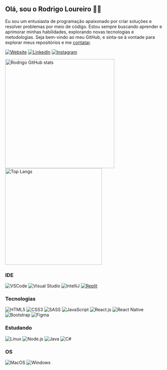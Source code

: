 ## Olá, sou o Rodrigo Loureiro 👋🏻

Eu sou um entusiasta de programação apaixonado por criar soluções e resolver problemas por meio de código. Estou sempre buscando aprender e aprimorar minhas habilidades, explorando novas tecnologias e metodologias. Seja bem-vindo ao meu GitHub, e sinta-se à vontade para explorar meus repositórios e me [contatar](mailto:rodrigo.cloureiro@al.infnet.edu.br).

[![Website](https://img.shields.io/website?label=Website&style=for-the-badge&url=https://rodrigocloureiro.github.io/portfolio/)](https://rodrigocloureiro.github.io/portfolio/)
[![LinkedIn](https://img.shields.io/badge/LinkedIn-0077B5?style=for-the-badge&logo=linkedin&logoColor=white)](https://www.linkedin.com/in/rodrigocostaloureiro/)
[![Instagram](https://img.shields.io/badge/Instagram-E4405F?style=for-the-badge&logo=instagram&logoColor=white)](https://www.instagram.com/rod7.crvg/)

<div>
  <img src='https://github-readme-stats.vercel.app/api?username=rodrigocloureiro&show_icons=true&theme=radical' alt='Rodrigo GitHub stats' style='width: 350px'>
  <img src='https://github-readme-stats.vercel.app/api/top-langs/?username=rodrigocloureiro&layout=compact' alt='Top Langs' style='width: 310px'>
</div>

### IDE

![VSCode](https://img.shields.io/badge/Visual_Studio_Code-0078D4?style=for-the-badge&logo=visual%20studio%20code&logoColor=white)
![Visual Studio](https://img.shields.io/badge/Visual%20Studio-5C2D91.svg?style=for-the-badge&logo=visual-studio&logoColor=white)
![IntelliJ](https://img.shields.io/badge/IntelliJIDEA-000000.svg?style=for-the-badge&logo=intellij-idea&logoColor=white)
[![Replit](https://img.shields.io/badge/replit-667881?style=for-the-badge&logo=replit&logoColor=white)](https://replit.com/@RodrigoCosta34)

### Tecnologias

![HTML5](https://img.shields.io/badge/HTML5-E34F26?style=for-the-badge&logo=html5&logoColor=white)
![CSS3](https://img.shields.io/badge/CSS3-1572B6?style=for-the-badge&logo=css3&logoColor=white)
![SASS](https://img.shields.io/badge/Sass-CC6699?style=for-the-badge&logo=sass&logoColor=white)
![JavaScript](https://img.shields.io/badge/JavaScript-F7DF1E?style=for-the-badge&logo=javascript&logoColor=black)
![React.js](https://img.shields.io/badge/React-20232A?style=for-the-badge&logo=react&logoColor=61DAFB)
![React Native](https://img.shields.io/badge/React_Native-20232A?style=for-the-badge&logo=react&logoColor=61DAFB)
![Bootstrap](https://img.shields.io/badge/Bootstrap-563D7C?style=for-the-badge&logo=bootstrap&logoColor=white)
![Figma](https://img.shields.io/badge/Figma-F24E1E?style=for-the-badge&logo=figma&logoColor=white)

### Estudando

![Linux](https://img.shields.io/badge/Linux-FCC624?style=for-the-badge&logo=linux&logoColor=black)
![Node.js](https://img.shields.io/badge/Node.js-43853D?style=for-the-badge&logo=node.js&logoColor=white)
![Java](https://img.shields.io/badge/java-%23ED8B00.svg?style=for-the-badge&logo=openjdk&logoColor=white)
![C#](https://img.shields.io/badge/c%23-%23239120.svg?style=for-the-badge&logo=csharp&logoColor=white)

### OS

![MacOS](https://img.shields.io/badge/mac%20os-000000?style=for-the-badge&logo=apple&logoColor=white)
![Windows](https://img.shields.io/badge/Windows-0078D6?style=for-the-badge&logo=windows&logoColor=white)
